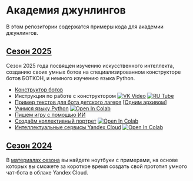 # Академия джунлингов

В этом репозитории содержатся примеры кода для академии джунлингов. 

## [Сезон 2025](2025/)

Сезон 2025 года посвящен изучению искусственного интеллекта, созданию своих умных ботов на специализированном конструкторе ботов БОТКОН, и немного изучению языка Python. 

* [Конструктор ботов](https://eazify.net/botcon)
* Инструкция по работе с конструктором [![VK Video](https://img.shields.io/badge/VK-Video-brightblue.svg?style=flat-square)](https://vkvideo.ru/video-231031911_456239017?list=ln-czkTcfHzxTKgDmIcLW) [![RU Tube](https://img.shields.io/badge/RU-Tube-brightgray.svg?style=flat-square)](https://rutube.ru/video/private/cc2c7777a8f898af95668e54fbfcc897/?p=S-5yxaAUut3FEW7h-YYo6w)
* [Пример текстов для бота детского лагеря](texts) [[Одним архивом](texts.zip)]
* [Учимся языку Python](https://githubtocolab.com/yandex-datasphere/jacademy/blob/main/2025/Python_Intro.ipynb) [![Open In Colab](https://colab.research.google.com/assets/colab-badge.svg)](https://colab.research.google.com/github/yandex-datasphere/jacademy/blob/main/2025/Python_Intro_Empty.ipynb)
* [Пишем игру с помощью ИИ](2025/game/README.md)
* [Создаём коллективный портрет](https://githubtocolab.com/yandex-datasphere/jacademy/blob/main/2025/CogPortrait.ipynb) [![Open In Colab](https://colab.research.google.com/assets/colab-badge.svg)](https://colab.research.google.com/github/yandex-datasphere/jacademy/blob/main/2025/CogPortrait_Empty.ipynb)
* [Интеллектуальные сервисы Yandex Cloud](https://githubtocolab.com/yandex-datasphere/jacademy/blob/main/2025/YandexCloud.ipynb) [![Open In Colab](https://colab.research.google.com/assets/colab-badge.svg)](https://colab.research.google.com/github/yandex-datasphere/jacademy/blob/main/2025/YandexCloud_Empty.ipynb)

## [Сезон 2024](2024/)

В [материалах сезона](2024/README.md) вы найдете ноутбуки с примерами, на основе которых вы сможете
за короткое время создать свой прототип умного чат-бота в облаке Yandex Cloud.
